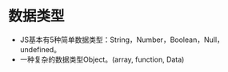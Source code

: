 # 数据类型
- JS基本有5种简单数据类型：String，Number，Boolean，Null，undefined。
- 一种复杂的数据类型Object。(array, function, Data)